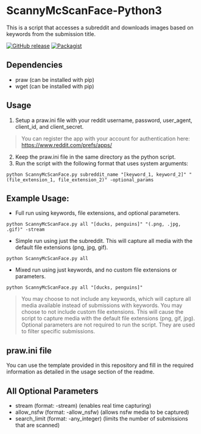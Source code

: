 # ScannyMcScanFace-Python3
This is a script that accesses a subreddit and downloads images based on keywords from the submission title.

[![GitHub release](https://img.shields.io/badge/Build-1.1-brightgreen.svg)](https://github.com/DuckBoss/ScannyMcScanFace-Python3/releases/latest)
[![Packagist](https://img.shields.io/badge/License-MIT-blue.svg)](https://github.com/DuckBoss/ScannyMcScanFace-Python3/blob/master/LICENSE)


## Dependencies
- praw (can be installed with pip)
- wget (can be installed with pip)

## Usage
1) Setup a praw.ini file with your reddit username, password, user_agent, client_id, and client_secret.
> You can register the app with your account for authentication here: https://www.reddit.com/prefs/apps/
2) Keep the praw.ini file in the same directory as the python script.
3) Run the script with the following format that uses system arguments:
```
python ScannyMcScanFace.py subreddit_name "[keyword_1, keyword_2]" "(file_extension_1, file_extension_2)" -optional_params
```

## Example Usage:
- Full run using keywords, file extensions, and optional parameters.
```
python ScannyMcScanFace.py all "[ducks, penguins]" "(.png, .jpg, .gif)" -stream
```
- Simple run using just the subreddit. This will capture all media with the default file extensions (png, jpg, gif).
```
python ScannyMcScanFace.py all
```
- Mixed run using just keywords, and no custom file extensions or parameters.
```
python ScannyMcScanFace.py all "[ducks, penguins]"
```
> You may choose to not include any keywords, which will capture all media available instead of submissions with keywords.
> You may choose to not include custom file extensions. This will cause the script to capture media with the default file extensions (png, gif, jpg).
> Optional parameters are not required to run the script. They are used to filter specific submissions.

## praw.ini file
You can use the template provided in this repository and fill in the required information as detailed in the usage section of the readme.

## All Optional Parameters
- stream (format: -stream) (enables real time capturing)
- allow_nsfw (format: -allow_nsfw) (allows nsfw media to be captured)
- search_limit (format: -any_integer) (limits the number of submissions that are scanned)
